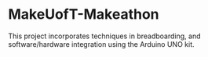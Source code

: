 # MakeUofT-Makeathon

This project incorporates techniques in breadboarding, and software/hardware integration using the Arduino UNO kit.

